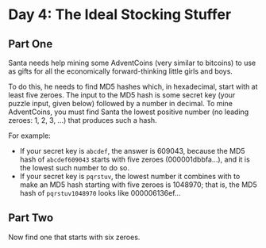 # Day 4: The Ideal Stocking Stuffer

## Part One

Santa needs help mining some AdventCoins (very similar to bitcoins) to use as gifts for all the economically forward-thinking little girls and boys.

To do this, he needs to find MD5 hashes which, in hexadecimal, start with at least five zeroes. The input to the MD5 hash is some secret key (your puzzle input, given below) followed by a number in decimal. To mine AdventCoins, you must find Santa the lowest positive number (no leading zeroes: 1, 2, 3, ...) that produces such a hash.

For example:

- If your secret key is `abcdef`, the answer is 609043, because the MD5 hash of `abcdef609043` starts with five zeroes (000001dbbfa...), and it is the lowest such number to do so.
- If your secret key is `pqrstuv`, the lowest number it combines with to make an MD5 hash starting with five zeroes is 1048970; that is, the MD5 hash of `pqrstuv1048970` looks like 000006136ef...

## Part Two

Now find one that starts with six zeroes.
